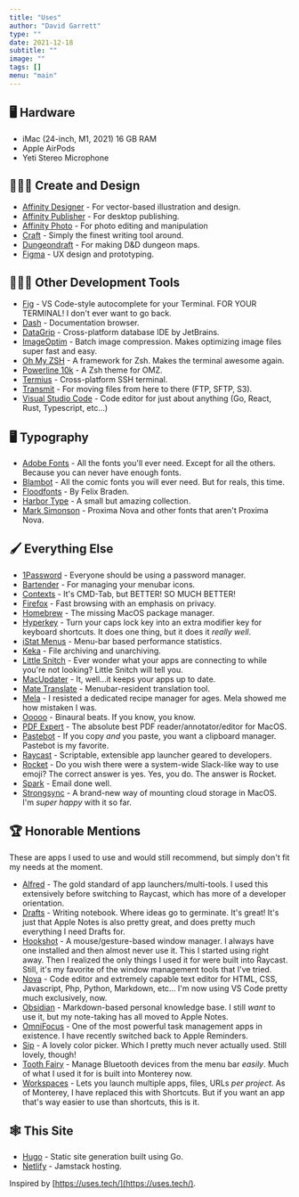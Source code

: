 ```yaml
---
title: "Uses"
author: "David Garrett"
type: ""
date: 2021-12-18
subtitle: ""
image: ""
tags: []
menu: "main"
---
```


## 🖥 Hardware

* iMac (24-inch, M1, 2021) 16 GB RAM
* Apple AirPods
* Yeti Stereo Microphone

## 👨🏽‍🎨 Create and Design

* [Affinity Designer](https://affinity.serif.com/en-us/designer/) - For vector-based illustration and design.
* [Affinity Publisher](https://affinity.serif.com/en-us/publisher/) - For desktop publishing.
* [Affinity Photo](https://affinity.serif.com/en-us/photo/) - For photo editing and manipulation
* [Craft](https://www.craft.do/) - Simply the finest writing tool around.
* [Dungeondraft](https://dungeondraft.net/) - For making D&D dungeon maps.
* [Figma](https://www.figma.com) - UX design and prototyping.

## 🧑🏽‍💻 Other Development Tools

* [Fig](https://fig.io/) - VS Code-style autocomplete for your Terminal. FOR YOUR TERMINAL! I don't ever want to go back.
* [Dash](https://kapeli.com/dash) - Documentation browser.
* [DataGrip](https://www.jetbrains.com/datagrip/) - Cross-platform database IDE by JetBrains.
* [ImageOptim](https://imageoptim.com/) - Batch image compression. Makes optimizing image files super fast and easy.
* [Oh My ZSH](https://ohmyz.sh/) - A framework for Zsh. Makes the terminal awesome again.
* [Powerline 10k](https://github.com/romkatv/powerlevel10k) - A Zsh theme for OMZ.
* [Termius](https://termius.com/) - Cross-platform SSH terminal.
* [Transmit](https://panic.com/transmit/) - For moving files from here to there (FTP, SFTP, S3).
* [Visual Studio Code](https://code.visualstudio.com/) - Code editor for just about anything (Go, React, Rust, Typescript, etc...)

## 🖥 Typography

* [Adobe Fonts](https://fonts.adobe.com) - All the fonts you'll ever need. Except for all the others. Because you can never have enough fonts.
* [Blambot](https://blambot.com/) - All the comic fonts you will ever need. But for reals, this time.
* [Floodfonts](https://www.floodfonts.com/) - By Felix Braden.
* [Harbor Type](https://www.harbortype.com/) - A small but amazing collection.
* [Mark Simonson](https://www.marksimonson.com/) - Proxima Nova and other fonts that aren't Proxima Nova.

## 🖌 Everything Else

* [1Password](https://1password.com/) - Everyone should be using a password manager.
* [Bartender](https://www.macbartender.com/) - For managing your menubar icons.
* [Contexts](https://contexts.co/) - It's CMD-Tab, but BETTER! SO MUCH BETTER!
* [Firefox](https://www.mozilla.org/en-US/firefox/new/) - Fast browsing with an emphasis on privacy.
* [Homebrew](https://brew.sh) - The missing MacOS package manager.
* [Hyperkey](https://hyperkey.app/) - Turn your caps lock key into an extra modifier key for keyboard shortcuts. It does one thing, but it does it *really well*.
* [iStat Menus](https://bjango.com/mac/istatmenus/) - Menu-bar based performance statistics.
* [Keka](https://www.keka.io/en/) - File archiving and unarchiving.
* [Little Snitch](https://www.obdev.at/products/littlesnitch/index.html) - Ever wonder what your apps are connecting to while you're not looking? Little Snitch will tell you.
* [MacUpdater](https://www.corecode.io/macupdater/) - It, well...it keeps your apps up to date.
* [Mate Translate](https://gikken.co/mate-translate/) - Menubar-resident translation tool.
* [Mela](https://mela.recipes/) - I resisted a dedicated recipe manager for ages. Mela showed me how mistaken I was.
* [Ooooo](https://apps.apple.com/us/app/ooooo/id1482773008?ls=1&mt=12) - Binaural beats. If you know, you know.
* [PDF Expert](https://pdfexpert.com/) - The absolute best PDF reader/annotator/editor for MacOS.
* [Pastebot](https://tapbots.com/pastebot/) - If you copy *and* you paste, you want a clipboard manager. Pastebot is my favorite.
* [Raycast](https://raycast.com/) - Scriptable, extensible app launcher geared to developers.
* [Rocket](https://matthewpalmer.net/rocket/) - Do you wish there were a system-wide Slack-like way to use emoji? The correct answer is yes. Yes, you do. The answer is Rocket.
* [Spark](https://sparkmailapp.com/) - Email done well.
* [Strongsync](https://www.expandrive.com/strongsync/) - A brand-new way of mounting cloud storage in MacOS. I'm *super happy* with it so far.

## 🏆 Honorable Mentions

These are apps I used to use and would still recommend, but simply don't fit my needs at the moment.

* [Alfred](https://www.alfredapp.com/) - The gold standard of app launchers/multi-tools. I used this extensively before switching to Raycast, which has more of a developer orientation.
* [Drafts](https://getdrafts.com/) - Writing notebook. Where ideas go to germinate. It's great! It's just that Apple Notes is also pretty great, and does pretty much everything I need Drafts for.
* [Hookshot](https://hookshot.app) - A mouse/gesture-based window manager. I always have one installed and then almost never use it. This I started using right away. Then I realized the only things I used it for were built into Raycast. Still, it's my favorite of the window management tools that I've tried.
* [Nova](https://nova.app/) - Code editor and extremely capable text editor for HTML, CSS, Javascript, Php, Python, Markdown, etc... I'm now using VS Code pretty much exclusively, now.
* [Obsidian](https://www.obsidian.md) - Markdown-based personal knowledge base. I still *want* to use it, but my note-taking has all moved to Apple Notes.
* [OmniFocus](https://www.omnigroup.com/omnifocus/) - One of the most powerful task management apps in existence. I have recently switched back to Apple Reminders.
* [Sip](https://sipapp.io/) - A lovely color picker. Which I pretty much never actually used. Still lovely, though!
* [Tooth Fairy](https://c-command.com/toothfairy/) - Manage Bluetooth devices from the menu bar *easily*. Much of what I used it for is built into Monterey now.
* [Workspaces](https://www.apptorium.com/workspaces) - Lets you launch multiple apps, files, URLs *per project*. As of Monterey, I have replaced this with Shortcuts. But if you want an app that's way easier to use than shortcuts, this is it.

## 🕸️ This Site

* [Hugo](https://gohugo.io/) - Static site generation built using Go.
* [Netlify](https://www.netlify.com/) - Jamstack hosting.

Inspired by [https://uses.tech/](https://uses.tech/).
